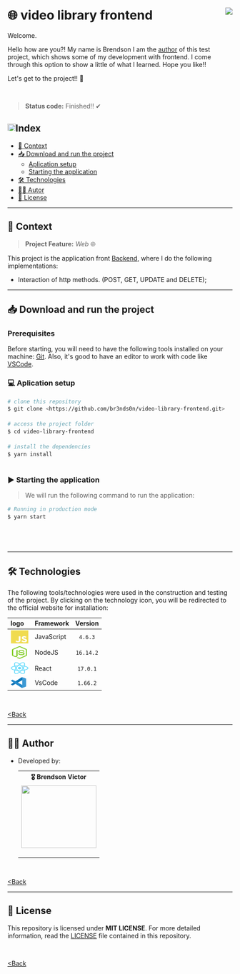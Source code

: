 # 🌐 video library frontend <img align="right" src="https://img.shields.io/badge/release-v0.1.0-green">

Welcome.

Hello how are you?! My name is Brendson I am the [author](#-Author) of this test project, which shows some of my development with frontend. I come through this option to show a little of what I learned. Hope you like!!

Let's get to the project!! 🚀

<br>

> <b>Status code:</b>  Finished!! ✔

 ## <img height="18" width="18" src="https://user-images.githubusercontent.com/82064724/151113975-e8ff6813-b253-4670-b626-80e842363ab2.png">Index
<!--ts-->
   * [🧠 Context](#-Context)
   * [📥 Download and run the project](#-Baixar-e-executar-o-projeto)
     * [Aplication setup](#-Aplication-setup)
     * [Starting the application](#-Starting-the-application)
   * [🛠 Technologies](#-Technologies)
   * [✍🏼 Autor](#-Autor)
   * [📝 License](#-license)
<!--te-->

 ---

 ## 🧠 Context
> **Project Feature:**  *Web* 🌐 

This project is the application front [Backend](https://github.com/br3nds0n/video-library-backend), where I do the following implementations:

 * Interaction of http methods. (POST, GET, UPDATE and DELETE);

---

## 📥 Download and run the project

###  Prerequisites


Before starting, you will need to have the following tools installed on your machine:
[Git](https://git-scm.com). Also, it's good to have an editor to work with code like [VSCode](https://code.visualstudio.com/).


### 💻 Aplication setup

```bash
# clone this repository
$ git clone <https://github.com/br3nds0n/video-library-frontend.git>

# access the project folder
$ cd video-library-frontend

# install the dependencies
$ yarn install
```

#

### ▶ Starting the application
> We will run the following command to run the application:
```bash
# Running in production mode
$ yarn start

```
<br>

#

---
## 🛠 Technologies

The following tools/technologies were used in the construction and testing of the project. By clicking on the technology icon, you will be redirected to the official website for installation: <br>

| logo               | Framework                  | Version      |
| :----------------- | :------------------------- | :----------: |
| <a href="https://www.javascript.com/" target="_blank"><img align="center" alt="js" height="30" width="40" src="https://raw.githubusercontent.com/devicons/devicon/master/icons/javascript/javascript-plain.svg"></a>                   | JavaScript           |  `4.6.3`      |
| <a href="https://www.postgresql.org/download/" target="_blank"><img align="center" alt="node" height="30" width="40" src="https://raw.githubusercontent.com/devicons/devicon/2ae2a900d2f041da66e950e4d48052658d850630/icons/nodejs/nodejs-original.svg"></a>            | NodeJS                    |  `16.14.2`       |
| <a href="https://pt-br.reactjs.org/" target="_blank"><img align="center" alt="react" height="30" width="40" src="https://github.com/devicons/devicon/blob/master/icons/react/react-original.svg">            | React                    |  `17.0.1`       |
| <a href="https://code.visualstudio.com/download" target="_blank"><img align="center" alt="VsCode" height="25" width="35" src="https://github.com/devicons/devicon/blob/master/icons/vscode/vscode-original.svg"></a> | VsCode | `1.66.2` |
  
 <br>

[<Back](#Index)
 
---
                 
## ✍🏼 Author


<div align=left>

- <table>
 <p>  Developed by:</p>
  <tr align=center>
    <th><strong> 🎖 Brendson Victor  </strong></th>
  </tr>
   <td>
      <a href="https://github.com/br3nds0n">
        <img width="168" height="140" src="https://media-exp1.licdn.com/dms/image/C4D03AQH4Lyg5QLY14Q/profile-displayphoto-shrink_800_800/0/1649690168220?e=1655337600&v=beta&t=CE9_lwADS7APVkGKaBXv864HxejH2pwiOCwD_wlhHNU" > <p align="left">
</p></a>
    </td>
  </tr>
</table>
</div>

<div align=left>

<br>

[<Back](#Index)
 
---
 
## 📝 License

This repository is licensed under **MIT LICENSE**. For more detailed information, read the [LICENSE](./LICENSE) file contained in this repository.

 <br> 
	
 [<Back](-brendsons-website)


